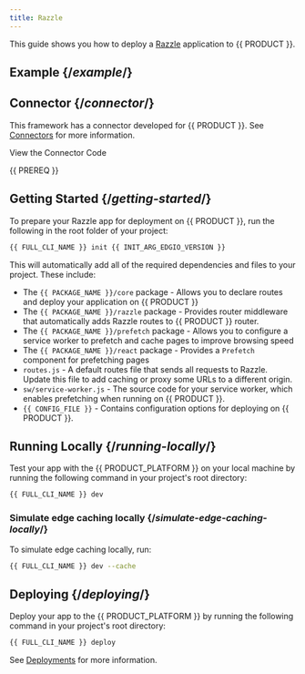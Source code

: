 ```yaml
---
title: Razzle
---
```


This guide shows you how to deploy a [Razzle](https://razzlejs.org/) application to {{ PRODUCT }}.

## Example {/*example*/}

<ExampleButtons
  title="Razzle"
  siteUrl="https://edgio-community-examples-razzle-live.layer0-limelight.link/"
  repoUrl="https://github.com/edgio-docs/edgio-razzle-example"
  deployFromRepo />

## Connector {/*connector*/}

This framework has a connector developed for {{ PRODUCT }}. See [Connectors](/applications/sites_frameworks/connectors) for more information.

<ButtonLink variant="stroke" type="code" withIcon={true} href="https://github.com/edgio-docs/edgio-connectors/tree/main/edgio-razzle-connector">
  View the Connector Code
</ButtonLink>

{{ PREREQ }}

## Getting Started {/*getting-started*/}

To prepare your Razzle app for deployment on {{ PRODUCT }}, run the following in the root folder of your project:

```bash
{{ FULL_CLI_NAME }} init {{ INIT_ARG_EDGIO_VERSION }}
```

This will automatically add all of the required dependencies and files to your project. These include:

- The `{{ PACKAGE_NAME }}/core` package - Allows you to declare routes and deploy your application on {{ PRODUCT }}
- The `{{ PACKAGE_NAME }}/razzle` package - Provides router middleware that automatically adds Razzle routes to {{ PRODUCT }} router.
- The `{{ PACKAGE_NAME }}/prefetch` package - Allows you to configure a service worker to prefetch and cache pages to improve browsing speed
- The `{{ PACKAGE_NAME }}/react` package - Provides a `Prefetch` component for prefetching pages
- `routes.js` - A default routes file that sends all requests to Razzle. Update this file to add caching or proxy some URLs to a different origin.
- `sw/service-worker.js` - The source code for your service worker, which enables prefetching when running on {{ PRODUCT }}.
- `{{ CONFIG_FILE }}` - Contains configuration options for deploying on {{ PRODUCT }}.

## Running Locally {/*running-locally*/}

Test your app with the {{ PRODUCT_PLATFORM }} on your local machine by running the following command in your project's root directory:

```bash
{{ FULL_CLI_NAME }} dev
```

### Simulate edge caching locally {/*simulate-edge-caching-locally*/}

To simulate edge caching locally, run:

```bash
{{ FULL_CLI_NAME }} dev --cache
```

## Deploying {/*deploying*/}

Deploy your app to the {{ PRODUCT_PLATFORM }} by running the following command in your project's root directory:

```bash
{{ FULL_CLI_NAME }} deploy
```

See [Deployments](/applications/basics/deployments) for more information.
